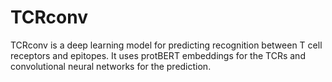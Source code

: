 # TCRconv
TCRconv is a deep learning model for predicting recognition between T cell receptors and epitopes. It uses protBERT embeddings for the TCRs and convolutional neural networks for the prediction.
